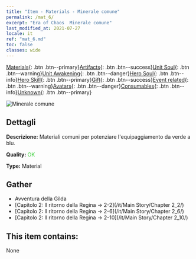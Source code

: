 ```yaml
---
title: "Item - Materials - Minerale comune"
permalink: /mat_6/
excerpt: "Era of Chaos  Minerale comune"
last_modified_at: 2021-07-27
locale: it
ref: "mat_6.md"
toc: false
classes: wide
---
```

 [Materials](/ItemsIT/){: .btn .btn--primary}[Artifacts](/ItemsIT/Artifacts/){: .btn .btn--success}[Unit Soul](/ItemsIT/UnitSoul/){: .btn .btn--warning}[Unit Awakening](/ItemsIT/UnitAwakening/){: .btn .btn--danger}[Hero Soul](/ItemsIT/HeroSoul/){: .btn .btn--info}[Hero Skill](/ItemsIT/HeroSkill/){: .btn .btn--primary}[Gift](/ItemsIT/Gift/){: .btn .btn--success}[Event related](/ItemsIT/Events/){: .btn .btn--warning}[Avatars](/ItemsIT/Avatars/){: .btn .btn--danger}[Consumables](/ItemsIT/Consumables/){: .btn .btn--info}[Unknown](/ItemsIT/Unknown/){: .btn .btn--primary}

 ![Minerale comune](/images/t/i_cailiao_kuangshi1.png)

## Dettagli
 **Descrizione:** Materiali comuni per potenziare l'equipaggiamento da verde a blu.

 **Quality:** <span style="color: #32CD32">OK</span>

 **Type:** Material

## Gather

*    Avventura della Gilda 
*    [Capitolo 2: Il ritorno della Regina -> 2-2](/it/Main Story/Chapter 2_2/) 
*    [Capitolo 2: Il ritorno della Regina -> 2-6](/it/Main Story/Chapter 2_6/) 
*    [Capitolo 2: Il ritorno della Regina -> 2-10](/it/Main Story/Chapter 2_10/) 

## This item contains:

  None


